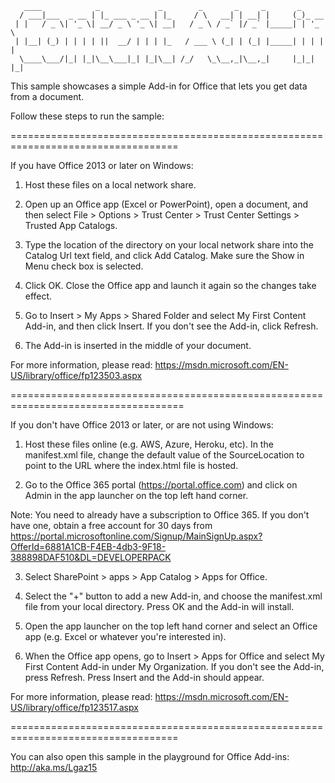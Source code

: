        ____            _             _        _       _     _       _       
      / ___|___  _ __ | |_ ___ _ __ | |_     / \   __| | __| |     (_)_ __  
     | |   / _ \| '_ \| __/ _ \ '_ \| __|   / _ \ / _` |/ _` |_____| | '_ \ 
     | |__| (_) | | | | ||  __/ | | | |_   / ___ \ (_| | (_| |_____| | | | |
      \____\___/|_| |_|\__\___|_| |_|\__| /_/   \_\__,_|\__,_|     |_|_| |_|
                                                                            

This sample showcases a simple Add-in for Office that lets you get data from a document. 

Follow these steps to run the sample:

===================================================================================

If you have Office 2013 or later on Windows:

1. Host these files on a local network share.

2. Open up an Office app (Excel or PowerPoint), open a document, and then select File > Options > Trust Center > Trust Center Settings > Trusted App Catalogs. 

3. Type the location of the directory on your local network share into the Catalog Url text field, and click Add Catalog. Make sure the Show in Menu check box is selected.

4. Click OK. Close the Office app and launch it again so the changes take effect.

5. Go to Insert > My Apps > Shared Folder and select My First Content Add-in, and then click Insert. If you don't see the Add-in, click Refresh.

6. The Add-in is inserted in the middle of your document.

For more information, please read: https://msdn.microsoft.com/EN-US/library/office/fp123503.aspx

====================================================================================

If you don't have Office 2013 or later, or are not using Windows:

1. Host these files online (e.g. AWS, Azure, Heroku, etc). In the manifest.xml file, change the default value of the SourceLocation to point to the URL where the index.html file is hosted.

2. Go to the Office 365 portal (https://portal.office.com) and click on Admin in the app launcher on the top left hand corner.

Note: You need to already have a subscription to Office 365. If you don't have one, obtain a free account for 30 days from https://portal.microsoftonline.com/Signup/MainSignUp.aspx?OfferId=6881A1CB-F4EB-4db3-9F18-388898DAF510&DL=DEVELOPERPACK

3. Select SharePoint > apps > App Catalog > Apps for Office.

4. Select the "+" button to add a new Add-in, and choose the manifest.xml file from your local directory. Press OK and the Add-in will install.

5. Open the app launcher on the top left hand corner and select an Office app (e.g. Excel or whatever you're interested in).

6. When the Office app opens, go to Insert > Apps for Office and select My First Content Add-in under My Organization. If you don't see the Add-in, press Refresh. Press Insert and the Add-in should appear.

For more information, please read: https://msdn.microsoft.com/EN-US/library/office/fp123517.aspx

===================================================================================

You can also open this sample in the playground for Office Add-ins: http://aka.ms/Lgaz15 
